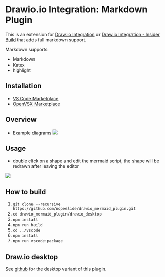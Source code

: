 # Drawio.io Integration: Markdown Plugin

This is an extension for
[Draw.io Integration](https://marketplace.visualstudio.com/items?itemName=hediet.vscode-drawio)
or
[Draw.io Integration - Insider Build](https://marketplace.visualstudio.com/items?itemName=hediet.vscode-drawio)
that adds full markdown support.

Markdown supports:

- Markdown
- Katex
- highlight

## Installation

- [VS Code Marketplace](https://marketplace.visualstudio.com/items?itemName=nopeslide.vscode-drawio-plugin-mermaid)
- [OpenVSX Marketplace](https://open-vsx.org/extension/nopeslide/vscode-drawio-plugin-mermaid)

## Overview

- Example diagrams
  ![](/doc/overview.png)

## Usage

- double click on a shape and edit the mermaid script, the shape will be redrawn after leaving the editor

![](/doc/demo.gif)

## How to build

1. `git clone --recursive https://github.com/nopeslide/drawio_mermaid_plugin.git`
2. `cd drawio_mermaid_plugin/drawio_desktop`
3. `npm install`
4. `npm run build`
5. `cd ../vscode`
6. `npm install`
7. `npm run vscode:package`

## Draw.io desktop

See [github](https://github.com/nopeslide/drawio_mermaid_plugin/tree/master/drawio_desktop) for the desktop variant of this plugin.
